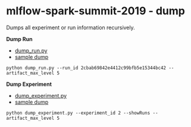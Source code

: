 # mlflow-spark-summit-2019 - dump

Dumps all experiment or run information recursively.

**Dump Run**

* [dump_run.py](dump_run.py) 
* [sample dump](run.txt)

```
python dump_run.py --run_id 2cbab69842e4412c99bfb5e15344bc42 --artifact_max_level 5 
```

**Dump Experiment**

* [dump_experiment.py](dump_experiment.py) 
* [sample dump](experiment.txt)

```
python dump_experiment.py --experiment_id 2 --showRuns --artifact_max_level 5
```
